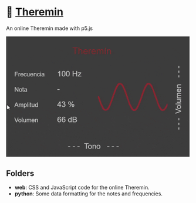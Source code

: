 # :musical_note: [Theremin](https://editor.p5js.org/JuanRP/present/Lb6MS2vb "Theremin Web App")
An online Theremin made with p5.js

<img src="video.gif" width="500"/>

## Folders
- **web**: CSS and JavaScript code for the online Theremin.
- **python**: Some data formatting for the notes and frequencies.
